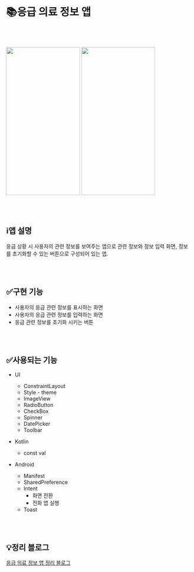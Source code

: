 # 📚응급 의료 정보 앱

<br>
<br>

<img src="https://user-images.githubusercontent.com/91411447/213605455-80c40406-443e-4147-a38c-c7cfeb0823be.jpg" width="200" height="400" /> <img src="https://user-images.githubusercontent.com/91411447/213605461-405396c3-b21c-40bc-9303-d1826ae0cc98.jpg" width="200" height="400" />

<br>
<br>

## ℹ️앱 설명

응급 상황 시 사용자의 관련 정보를 보여주는 앱으로 관련 정보와 정보 입력 화면, 정보를 초기화할 수 있는 버튼으로 구성되어 있는 앱.

<br>
<br>

## ✅구현 기능

* 사용자의 응급 관련 정보를 표시하는 화면
* 사용자의 응급 관련 정보를 입력하는 화면
* 응급 관련 정보를 초기화 시키는 버튼

<br>
<br>

## ✅사용되는 기능

* UI
   * ConstraintLayout
   * Style - theme
   * ImageView
   * RadioButton
   * CheckBox
   * Spinner
   * DatePicker
   * Toolbar

* Kotlin
    * const val

* Android
    * Manifest
    * SharedPreference
    * Intent
      * 화면 전환
      * 전화 앱 실행
    * Toast
    
<br>
<br>
    
## 💡정리 블로그
[응급 의료 정보 앱 정리 블로그](https://becomeproo.github.io/android/Part1-%EC%9D%91%EA%B8%89%EC%9D%98%EB%A3%8C%EC%A0%95%EB%B3%B4-%EC%95%B1/)
